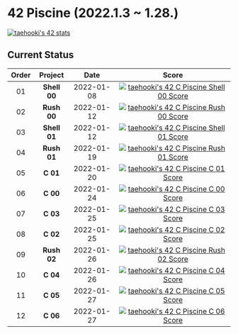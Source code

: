 # 42 Piscine (2022.1.3 ~ 1.28.)

[![taehooki's 42 stats](https://badge42.vercel.app/api/v2/cl483snt4000609l4nj83utaq/stats?cursusId=9&coalitionId=piscine)](https://github.com/JaeSeoKim/badge42)

## Current Status

|Order|Project|Date|Score|
|:---:|:---:|:---:|:---:|
|01|**Shell 00**|2022-01-08|[![taehooki's 42 C Piscine Shell 00 Score](https://badge42.vercel.app/api/v2/cl483snt4000609l4nj83utaq/project/2449651)](https://github.com/JaeSeoKim/badge42)|
|02|**Rush 00**|2022-01-12|[![taehooki's 42 C Piscine Rush 00 Score](https://badge42.vercel.app/api/v2/cl483snt4000609l4nj83utaq/project/2452188)](https://github.com/JaeSeoKim/badge42)|
|03|**Shell 01**|2022-01-12|[![taehooki's 42 C Piscine Shell 01 Score](https://badge42.vercel.app/api/v2/cl483snt4000609l4nj83utaq/project/2452741)](https://github.com/JaeSeoKim/badge42)|
|04|**Rush 01**|2022-01-19|[![taehooki's 42 C Piscine Rush 01 Score](https://badge42.vercel.app/api/v2/cl483snt4000609l4nj83utaq/project/2455123)](https://github.com/JaeSeoKim/badge42)|
|05|**C 01**|2022-01-20|[![taehooki's 42 C Piscine C 01 Score](https://badge42.vercel.app/api/v2/cl483snt4000609l4nj83utaq/project/2462515)](https://github.com/JaeSeoKim/badge42)|
|06|**C 00**|2022-01-24|[![taehooki's 42 C Piscine C 00 Score](https://badge42.vercel.app/api/v2/cl483snt4000609l4nj83utaq/project/2456407)](https://github.com/JaeSeoKim/badge42)|
|07|**C 03**|2022-01-25|[![taehooki's 42 C Piscine C 03 Score](https://badge42.vercel.app/api/v2/cl483snt4000609l4nj83utaq/project/2466555)](https://github.com/JaeSeoKim/badge42)|
|08|**C 02**|2022-01-25|[![taehooki's 42 C Piscine C 02 Score](https://badge42.vercel.app/api/v2/cl483snt4000609l4nj83utaq/project/2464339)](https://github.com/JaeSeoKim/badge42)|
|09|**Rush 02**|2022-01-26|[![taehooki's 42 C Piscine Rush 02 Score](https://badge42.vercel.app/api/v2/cl483snt4000609l4nj83utaq/project/2461417)](https://github.com/JaeSeoKim/badge42)|
|10|**C 04**|2022-01-26|[![taehooki's 42 C Piscine C 04 Score](https://badge42.vercel.app/api/v2/cl483snt4000609l4nj83utaq/project/2466755)](https://github.com/JaeSeoKim/badge42)|
|11|**C 05**|2022-01-27|[![taehooki's 42 C Piscine C 05 Score](https://badge42.vercel.app/api/v2/cl483snt4000609l4nj83utaq/project/2468975)](https://github.com/JaeSeoKim/badge42)|
|12|**C 06**|2022-01-27|[![taehooki's 42 C Piscine C 06 Score](https://badge42.vercel.app/api/v2/cl483snt4000609l4nj83utaq/project/2468976)](https://github.com/JaeSeoKim/badge42)|
